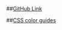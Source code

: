 ##[GitHub Link](https://github.com/jenniferford/hw_jquery_ford_jennifer/tree/master)

##[CSS color guides](http://www.w3schools.com/cssref/css_colornames.asp)
